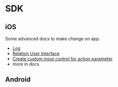 # SDK

## iOS

Some advanced docs to make change on app.

- [Log](docs/Log.md)
- [Relation User Interface](docs/RelationInfoUI.md)
- [Create custom input control for action parameter](docs/CustomActionParameterRowInputControl.md)
- more in docs

## Android

